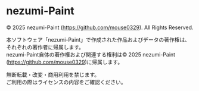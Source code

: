 # nezumi-Paint

© 2025 nezumi-Paint (https://github.com/mouse0329). All Rights Reserved.

本ソフトウェア「nezumi-Paint」で作成された作品およびデータの著作権は、それぞれの著作者に帰属します。  
nezumi-Paint自体の著作権および関連する権利は© 2025 nezumi-Paint (https://github.com/mouse0329)に帰属します。  

無断転載・改変・商用利用を禁じます。  
ご利用の際はライセンスの内容をご確認ください。
